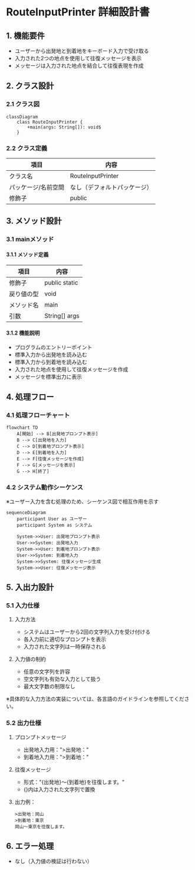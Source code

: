 # RouteInputPrinter 詳細設計書

## 1. 機能要件

- ユーザーから出発地と到着地をキーボード入力で受け取る
- 入力された2つの地点を使用して往復メッセージを表示
- メッセージは入力された地点を結合して往復表現を作成

## 2. クラス設計

### 2.1 クラス図

```mermaid
classDiagram
    class RouteInputPrinter {
        +main(args: String[]): void$
    }
```

### 2.2 クラス定義

| 項目 | 内容 |
|------|------|
| クラス名 | RouteInputPrinter |
| パッケージ/名前空間 | なし（デフォルトパッケージ） |
| 修飾子 | public |

## 3. メソッド設計

### 3.1 mainメソッド

#### 3.1.1 メソッド定義

| 項目 | 内容 |
|------|------|
| 修飾子 | public static |
| 戻り値の型 | void |
| メソッド名 | main |
| 引数 | String[] args |

#### 3.1.2 機能説明

- プログラムのエントリーポイント
- 標準入力から出発地を読み込む
- 標準入力から到着地を読み込む
- 入力された地点を使用して往復メッセージを作成
- メッセージを標準出力に表示

## 4. 処理フロー

### 4.1 処理フローチャート

```mermaid
flowchart TD
    A[開始] --> B[出発地プロンプト表示]
    B --> C[出発地を入力]
    C --> D[到着地プロンプト表示]
    D --> E[到着地を入力]
    E --> F[往復メッセージを作成]
    F --> G[メッセージを表示]
    G --> H[終了]
```

### 4.2 システム動作シーケンス

※ユーザー入力を含む処理のため、シーケンス図で相互作用を示す

```mermaid
sequenceDiagram
    participant User as ユーザー
    participant System as システム
    
    System->>User: 出発地プロンプト表示
    User->>System: 出発地入力
    System->>User: 到着地プロンプト表示
    User->>System: 到着地入力
    System->>System: 往復メッセージ生成
    System->>User: 往復メッセージ表示
```

## 5. 入出力設計

### 5.1 入力仕様

1. 入力方法
   - システムはユーザーから2回の文字列入力を受け付ける
   - 各入力前に適切なプロンプトを表示
   - 入力された文字列は一時保存される

2. 入力値の制約
   - 任意の文字列を許容
   - 空文字列も有効な入力として扱う
   - 最大文字数の制限なし

※具体的な入力方法の実装については、各言語のガイドラインを参照してください。

### 5.2 出力仕様

1. プロンプトメッセージ
   - 出発地入力用：">出発地："
   - 到着地入力用：">到着地："

2. 往復メッセージ
   - 形式："{出発地}～{到着地}を往復します。"
   - {}内は入力された文字列で置換

3. 出力例：

   ```text
   >出発地：岡山
   >到着地：東京
   岡山～東京を往復します。
   ```

## 6. エラー処理

- なし（入力値の検証は行わない）
